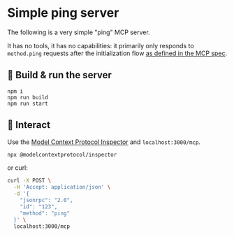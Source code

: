# Simple ping server

The following is a very simple "ping" MCP server.

It has no tools, it has no
capabilities: it primarily only responds to `method.ping` requests after the initialization flow
[as defined in the MCP spec](https://modelcontextprotocol.io/specification/2025-03-26/basic/utilities/ping).

## 🏃 Build & run the server

```
npm i
npm run build
npm run start
```

## 🧠 Interact

Use the [Model Context Protocol Inspector](https://github.com/modelcontextprotocol/inspector)
and `localhost:3000/mcp`.

```sh
npx @modelcontextprotocol/inspector
```

or curl:

```sh
curl -X POST \
  -H 'Accept: application/json' \
  -d '{
    "jsonrpc": "2.0",
    "id": "123",
    "method": "ping"
  }' \
  localhost:3000/mcp
```
